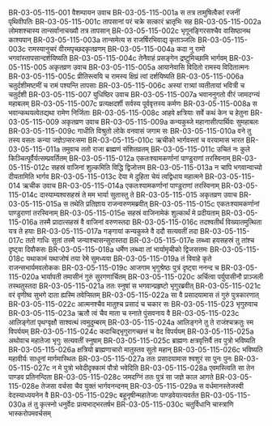 BR-03-05-115-001	वैशम्पायन उवाच
BR-03-05-115-001a	स तत्र तामुषित्वैकां रजनीं पृथिवीपतिः
BR-03-05-115-001c	तापसानां परं चक्रे सत्कारं भ्रातृभिः सह
BR-03-05-115-002a	लोमशश्चास्य तान्सर्वानाचख्यौ तत्र तापसान्
BR-03-05-115-002c	भृगूनङ्गिरसश्चैव वासिष्ठानथ काश्यपान्
BR-03-05-115-003a	तान्समेत्य स राजर्षिरभिवाद्य कृताञ्जलिः
BR-03-05-115-003c	रामस्यानुचरं वीरमपृच्छदकृतव्रणम्
BR-03-05-115-004a	कदा नु रामो भगवांस्तापसान्दर्शयिष्यति
BR-03-05-115-004c	तेनैवाहं प्रसङ्गेन द्रष्टुमिच्छामि भार्गवम्
BR-03-05-115-005	अकृतव्रण उवाच
BR-03-05-115-005a	आयानेवासि विदितो रामस्य विदितात्मनः
BR-03-05-115-005c	प्रीतिस्त्वयि च रामस्य क्षिप्रं त्वां दर्शयिष्यति
BR-03-05-115-006a	चतुर्दशीमष्टमीं च रामं पश्यन्ति तापसाः
BR-03-05-115-006c	अस्यां रात्र्यां व्यतीतायां भवित्री च चतुर्दशी
BR-03-05-115-007	युधिष्ठिर उवाच
BR-03-05-115-007a	भवाननुगतो वीरं जामदग्न्यं महाबलम्
BR-03-05-115-007c	प्रत्यक्षदर्शी सर्वस्य पूर्ववृत्तस्य कर्मणः
BR-03-05-115-008a	स भवान्कथयत्वेतद्यथा रामेण निर्जिताः
BR-03-05-115-008c	आहवे क्षत्रियाः सर्वे कथं केन च हेतुना
BR-03-05-115-009	अकृतव्रण उवाच
BR-03-05-115-009a	कन्यकुब्जे महानासीत्पार्थिवः सुमहाबलः
BR-03-05-115-009c	गाधीति विश्रुतो लोके वनवासं जगाम सः
BR-03-05-115-010a	वने तु तस्य वसतः कन्या जज्ञेऽप्सरःसमा
BR-03-05-115-010c	ऋचीको भार्गवस्तां च वरयामास भारत
BR-03-05-115-011a	तमुवाच ततो राजा ब्राह्मणं संशितव्रतम्
BR-03-05-115-011c	उचितं नः कुले किञ्चित्पूर्वैर्यत्सम्प्रवर्तितम्
BR-03-05-115-012a	एकतःश्यामकर्णानां पाण्डुराणां तरस्विनाम्
BR-03-05-115-012c	सहस्रं वाजिनां शुल्कमिति विद्धि द्विजोत्तम
BR-03-05-115-013a	न चापि भगवान्वाच्यो दीयतामिति भार्गव
BR-03-05-115-013c	देया मे दुहिता चेयं त्वद्विधाय महात्मने
BR-03-05-115-014	ऋचीक उवाच
BR-03-05-115-014a	एकतःश्यामकर्णानां पाण्डुराणां तरस्विनाम्
BR-03-05-115-014c	दास्याम्यश्वसहस्रं ते मम भार्या सुतास्तु ते
BR-03-05-115-015	अकृतव्रण उवाच
BR-03-05-115-015a	स तथेति प्रतिज्ञाय राजन्वरुणमब्रवीत्
BR-03-05-115-015c	एकतःश्यामकर्णानां पाण्डुराणां तरस्विनाम्
BR-03-05-115-015e	सहस्रं वाजिनामेकं शुल्कार्थं मे प्रदीयताम्
BR-03-05-115-016a	तस्मै प्रादात्सहस्रं वै वाजिनां वरुणस्तदा
BR-03-05-115-016c	तदश्वतीर्थं विख्यातमुत्थिता यत्र ते हयाः
BR-03-05-115-017a	गङ्गायां कन्यकुब्जे वै ददौ सत्यवतीं तदा
BR-03-05-115-017c	ततो गाधिः सुतां तस्मै जन्याश्चासन्सुरास्तदा
BR-03-05-115-017e	लब्ध्वा हयसहस्रं तु तांश्च दृष्ट्वा दिवौकसः
BR-03-05-115-018a	धर्मेण लब्ध्वा तां भार्यामृचीको द्विजसत्तमः
BR-03-05-115-018c	यथाकामं यथाजोषं तया रेमे सुमध्यया
BR-03-05-115-019a	तं विवाहे कृते राजन्सभार्यमवलोककः
BR-03-05-115-019c	आजगाम भृगुश्रेष्ठः पुत्रं दृष्ट्वा ननन्द च
BR-03-05-115-020a	भार्यापती तमासीनं गुरुं सुरगणार्चितम्
BR-03-05-115-020c	अर्चित्वा पर्युपासीनौ प्राञ्जली तस्थतुस्तदा
BR-03-05-115-021a	ततः स्नुषां स भगवान्प्रहृष्टो भृगुरब्रवीत्
BR-03-05-115-021c	वरं वृणीष्व सुभगे दाता ह्यस्मि तवेप्सितम्
BR-03-05-115-022a	सा वै प्रसादयामास तं गुरुं पुत्रकारणात्
BR-03-05-115-022c	आत्मनश्चैव मातुश्च प्रसादं च चकार सः
BR-03-05-115-023	भृगुरुवाच
BR-03-05-115-023a	ऋतौ त्वं चैव माता च स्नाते पुंसवनाय वै
BR-03-05-115-023c	आलिङ्गेतां पृथग्वृक्षौ साश्वत्थं त्वमुदुम्बरम्
BR-03-05-115-024a	आलिङ्गने तु ते राजंश्चक्रतुः स्म विपर्ययम्
BR-03-05-115-024c	कदाचिद्भृगुरागच्छत्तं च वेद विपर्ययम्
BR-03-05-115-025a	अथोवाच महातेजा भृगुः सत्यवतीं स्नुषाम्
BR-03-05-115-025c	ब्राह्मणः क्षत्रवृत्तिर्वै तव पुत्रो भविष्यति
BR-03-05-115-026a	क्षत्रियो ब्राह्मणाचारो मातुस्तव सुतो महान्
BR-03-05-115-026c	भविष्यति महावीर्यः साधूनां मार्गमास्थितः
BR-03-05-115-027a	ततः प्रसादयामास श्वशुरं सा पुनः पुनः
BR-03-05-115-027c	न मे पुत्रो भवेदीदृक्कामं पौत्रो भवेदिति
BR-03-05-115-028a	एवमस्त्विति सा तेन पाण्डव प्रतिनन्दिता
BR-03-05-115-028c	जमदग्निं ततः पुत्रं सा जज्ञे काल आगते
BR-03-05-115-028e	तेजसा वर्चसा चैव युक्तं भार्गवनन्दनम्
BR-03-05-115-029a	स वर्धमानस्तेजस्वी वेदस्याध्ययनेन वै
BR-03-05-115-029c	बहूनृषीन्महातेजाः पाण्डवेयात्यवर्तत
BR-03-05-115-030a	तं तु कृत्स्नो धनुर्वेदः प्रत्यभाद्भरतर्षभ
BR-03-05-115-030c	चतुर्विधानि चास्त्राणि भास्करोपमवर्चसम्
